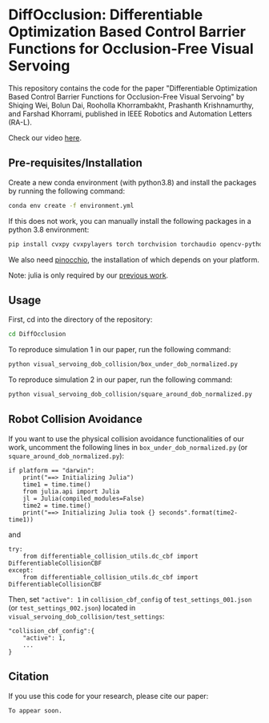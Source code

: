 # DiffOcclusion: Differentiable Optimization Based Control Barrier Functions for Occlusion-Free Visual Servoing

This repository contains the code for the paper "Differentiable Optimization Based Control Barrier Functions for Occlusion-Free Visual Servoing" by Shiqing Wei, Bolun Dai, Rooholla Khorrambakht, Prashanth Krishnamurthy, and Farshad Khorrami, published in IEEE Robotics and Automation Letters (RA-L). 

Check our video [here](https://youtu.be/su0RPjcBwOc).

## Pre-requisites/Installation
Create a new conda environment (with python3.8) and install the packages by running the following command:
```bash
conda env create -f environment.yml
```

If this does not work, you can manually install the following packages in a python 3.8 environment: 
```bash
pip install cvxpy cvxpylayers torch torchvision torchaudio opencv-python proxsuite pybullet apriltag julia gymnasium
```

We also need [pinocchio](https://github.com/stack-of-tasks/pinocchio), the installation of which depends on your platform.

Note: julia is only required by our [previous work](https://differentiableoptimizationcbf.readthedocs.io/en/latest/install.html).

## Usage
First, cd into the directory of the repository:
```bash
cd DiffOcclusion
```

To reproduce simulation 1 in our paper, run the following command:
```bash 
python visual_servoing_dob_collision/box_under_dob_normalized.py
```

To reproduce simulation 2 in our paper, run the following command:
```bash
python visual_servoing_dob_collision/square_around_dob_normalized.py
```

## Robot Collision Avoidance 
If you want to use the physical collision avoidance functionalities of our work, uncomment the following lines in `box_under_dob_normalized.py` (or `square_around_dob_normalized.py`):
```
if platform == "darwin":
    print("==> Initializing Julia")
    time1 = time.time()
    from julia.api import Julia
    jl = Julia(compiled_modules=False)
    time2 = time.time()
    print("==> Initializing Julia took {} seconds".format(time2-time1))
```
and 
```
try:
    from differentiable_collision_utils.dc_cbf import DifferentiableCollisionCBF
except:
    from differentiable_collision_utils.dc_cbf import DifferentiableCollisionCBF
```

Then, set `"active": 1` in `collision_cbf_config` of `test_settings_001.json` (or `test_settings_002.json`) located in `visual_servoing_dob_collision/test_settings`:
```
"collision_cbf_config":{
    "active": 1,
    ...
}
```

## Citation
If you use this code for your research, please cite our paper:
```
To appear soon. 
```
<!-- ```
@article{wei2021differentiable,
  title={Differentiable Optimization Based Control Barrier Functions for Occlusion-Free Visual Servoing},
  author={Wei, Shiqing and Dai, Bolun and Khorrambakht, Rooholla and Krishnamurthy, Prashanth and Khorrami, Farshad},
  journal={IEEE Robotics and Automation Letters},
  year={2021},
  publisher={IEEE}
}
``` -->
